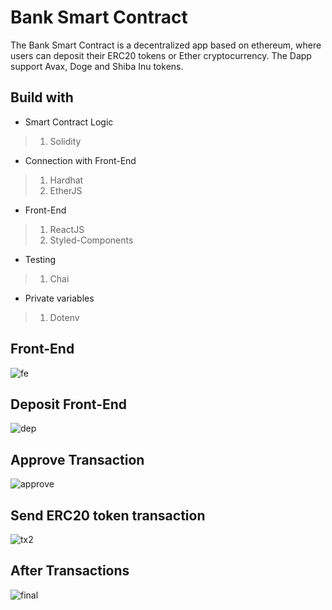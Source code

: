 # Bank Smart Contract

The Bank Smart Contract is a decentralized app based on ethereum, where users can deposit their ERC20 tokens or Ether cryptocurrency. The Dapp support Avax, Doge and Shiba Inu tokens.

## Build with

- Smart Contract Logic
> 1) Solidity
- Connection with Front-End
> 1) Hardhat
> 2) EtherJS
- Front-End
> 1) ReactJS
> 2) Styled-Components 
- Testing
> 1) Chai
- Private variables
> 1) Dotenv

## Front-End
![fe](https://user-images.githubusercontent.com/77901595/173206638-a6f7d351-7514-46ab-bfd6-4a7df7391dd1.png)
## Deposit Front-End
![dep](https://user-images.githubusercontent.com/77901595/173206652-7d9ba59f-c21c-4be2-b9d0-1c9e882e2829.png)
## Approve Transaction
![approve](https://user-images.githubusercontent.com/77901595/173206665-f7f593e1-3b0d-4333-9e92-89134f11c519.png)
## Send ERC20 token transaction
![tx2](https://user-images.githubusercontent.com/77901595/173206678-53bde01c-561a-456f-bd50-c4fcf395587a.png)
## After Transactions
![final](https://user-images.githubusercontent.com/77901595/173206685-d8ae5828-c295-49f5-a483-0e24d64d75cf.png)


